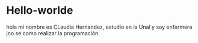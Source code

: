 # Hello-worlde
hola mi nombre es CLaudia Hernandez, estudio en la Unal y soy enfermera
jno se como realizar la programación

